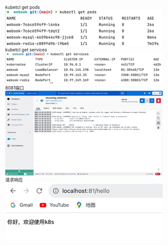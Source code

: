  kubetcl get pods ![Image text](https://github.com/cgy111/basic-go/blob/50d24e3729cf34919bd7b8a0154537efb5c0f453/Homework/img-folder/get%20pods.png)
 kubetcl get services ![Image text](https://github.com/cgy111/basic-go/blob/986493960b54de7713ef2ccd11a97002347b800d/Homework/img-folder/get%20services.jpg)
 8081端口 ![Image text](https://github.com/cgy111/basic-go/blob/38311ae65114eb3cc0745f0639063fec4644812e/Homework/img-folder/8081%E7%AB%AF%E5%8F%A3.png)
 请求响应
 ![Image text](https://github.com/cgy111/basic-go/blob/38311ae65114eb3cc0745f0639063fec4644812e/Homework/img-folder/%E8%AF%B7%E6%B1%82%E5%93%8D%E5%BA%94.png) 
